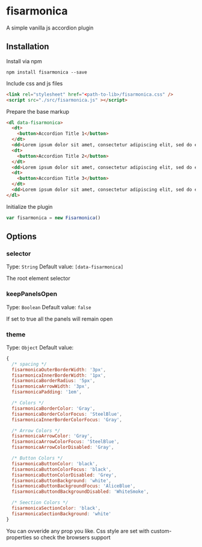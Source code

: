 # fisarmonica
A simple vanilla js accordion plugin


## Installation

Install via npm

```shell
npm install fisarmonica --save
```

Include css and js files

```html
<link rel="stylesheet" href="<path-to-lib>/fisarmonica.css" />
<script src="./src/fisarmonica.js" ></script>
```

Prepare the base markup

```html
<dl data-fisarmonica>
  <dt>
    <button>Accordion Title 1</button>
  </dt>
  <dd>Lorem ipsum dolor sit amet, consectetur adipiscing elit, sed do eiusmod tempor incididunt ut labore et dolore magna aliqua. Ut enim ad minim veniam, quis nostrud exercitation ullamco laboris nisi ut aliquip ex ea commodo consequat.</dd>
  <dt>
    <button>Accordion Title 2</button>
  </dt>
  <dd>Lorem ipsum dolor sit amet, consectetur adipiscing elit, sed do eiusmod tempor incididunt ut labore et dolore magna aliqua. Ut enim ad minim veniam, quis nostrud exercitation ullamco laboris nisi ut aliquip ex ea commodo consequat.</dd>
  <dt>
    <button>Accordion Title 3</button>
  </dt>
  <dd>Lorem ipsum dolor sit amet, consectetur adipiscing elit, sed do eiusmod tempor incididunt ut labore et dolore magna aliqua. Ut enim ad minim veniam, quis nostrud exercitation ullamco laboris nisi ut aliquip ex ea commodo consequat.</dd>
</dl>
```

Initialize the plugin

```js
var fisarmonica = new Fisarmonica()
```

## Options

### selector
Type: `String`
Default value: `[data-fisarmonica]`

The root element selector

### keepPanelsOpen
Type: `Boolean`
Default value: `false`

If set to true all the panels will remain open

### theme
Type: `Object`
Default value:

```js
{
  /* spacing */
  fisarmonicaOuterBorderWidth: '3px',
  fisarmonicaInnerBorderWidth: '1px',
  fisarmonicaBorderRadius: '5px',
  fisarmonicaArrowWidth: '3px',
  fisarmonicaPadding: '1em',

  /* Colors */
  fisarmonicaBorderColor: 'Gray',
  fisarmonicaBorderColorFocus: 'SteelBlue',
  fisarmonicaInnerBorderColorFocus: 'Gray',

  /* Arrow Colors */
  fisarmonicaArrowColor: 'Gray',
  fisarmonicaArrowColorFocus: 'SteelBlue',
  fisarmonicaArrowColorDisabled: 'Gray',

  /* Button Colors */
  fisarmonicaButtonColor: 'black',
  fisarmonicaButtonColorFocus: 'black',
  fisarmonicaButtonColorDisabled: 'Grey',
  fisarmonicaButtonBackground: 'white',
  fisarmonicaButtonBackgroundFocus: 'AliceBlue',
  fisarmonicaButtondBackgroundDisabled: 'WhiteSmoke',

  /* Seection Colors */
  fisarmonicaSectionColor: 'black',
  fisarmonicaSectionBackground: 'white'
}
```

You can ovveride any prop you like. Css style are set with custom-properties so check the browsers support


